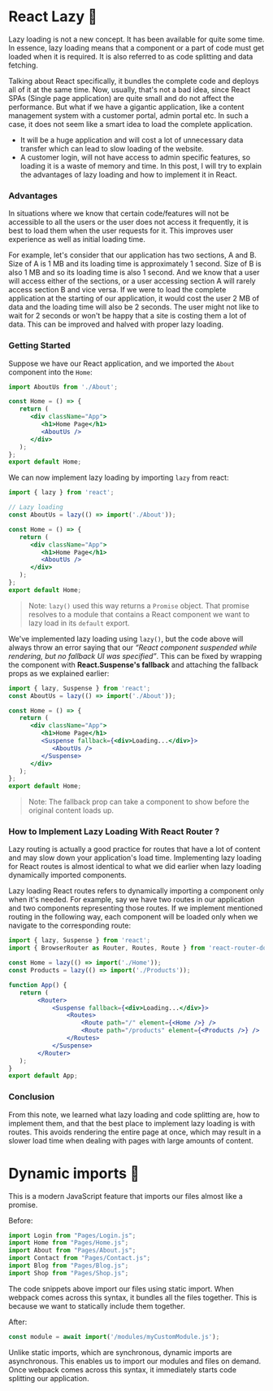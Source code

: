 # React Lazy 🦥

Lazy loading is not a new concept. It has been available for quite some time. In essence, lazy loading means that a component or a part of code must get loaded when it is required. It is also referred to as code splitting and data fetching.

Talking about React specifically, it bundles the complete code and deploys all of it at the same time. Now, usually, that's not a bad idea, since React SPAs (Single page application) are quite small and do not affect the performance. But what if we have a gigantic application, like a content management system with a customer portal, admin portal etc. In such a case, it does not seem like a smart idea to load the complete application.

- It will be a huge application and will cost a lot of unnecessary data transfer which can lead to slow loading of the website.
- A customer login, will not have access to admin specific features, so loading it is a waste of memory and time.
In this post, I will try to explain the advantages of lazy loading and how to implement it in React.


### Advantages
In situations where we know that certain code/features will not be accessible to all the users or the user does not access it frequently, it is best to load them when the user requests for it. This improves user experience as well as initial loading time.

For example, let's consider that our application has two sections, A and B. Size of A is 1 MB and its loading time is approximately 1 second. Size of B is also 1 MB and so its loading time is also 1 second. And we know that a user will access either of the sections, or a user accessing section A will rarely access section B and vice versa. If we were to load the complete application at the starting of our application, it would cost the user 2 MB of data and the loading time will also be 2 seconds. The user might not like to wait for 2 seconds or won't be happy that a site is costing them a lot of data. This can be improved and halved with proper lazy loading.

### Getting Started

Suppose we have our React application, and we imported the ```About``` component into the ```Home```:

```jsx
import AboutUs from './About';

const Home = () => {
   return (
      <div className="App">
         <h1>Home Page</h1>
         <AboutUs />
      </div>
   );
};
export default Home;
```

We can now implement lazy loading by importing ```lazy``` from react:

```jsx
import { lazy } from 'react';

// Lazy loading 
const AboutUs = lazy(() => import('./About'));

const Home = () => {
   return (
      <div className="App">
         <h1>Home Page</h1>
         <AboutUs />
      </div>
   );
};
export default Home;
```

> Note: ```lazy()``` used this way returns a ```Promise``` object. That promise resolves to a module that contains a React component we want to lazy load in its ```default``` export.

We've implemented lazy loading using ```lazy()```, but the code above will always throw an error saying that our *“React component suspended while rendering, but no fallback UI was specified”*. This can be fixed by wrapping the component with **React.Suspense's fallback** and attaching the fallback props as we explained earlier:

```jsx
import { lazy, Suspense } from 'react';
const AboutUs = lazy(() => import('./About'));

const Home = () => {
   return (
      <div className="App">
         <h1>Home Page</h1>
         <Suspense fallback={<div>Loading...</div>}>
            <AboutUs />
         </Suspense>
      </div>
   );
};
export default Home;
```

> Note: The fallback prop can take a component to show before the original content loads up.


### How to Implement Lazy Loading With React Router ? 

Lazy routing is actually a good practice for routes that have a lot of content and may slow down your application's load time. Implementing lazy loading for React routes is almost identical to what we did earlier when lazy loading dynamically imported components.

Lazy loading React routes refers to dynamically importing a component only when it's needed. For example, say we have two routes in our application and two components representing those routes. If we implement mentioned routing in the following way, each component will be loaded only when we navigate to the corresponding route:

```jsx
import { lazy, Suspense } from 'react';
import { BrowserRouter as Router, Routes, Route } from 'react-router-dom';

const Home = lazy(() => import('./Home'));
const Products = lazy(() => import('./Products'));

function App() {
   return (
        <Router>
            <Suspense fallback={<div>Loading...</div>}>
                <Routes>
                    <Route path="/" element={<Home />} />
                    <Route path="/products" element={<Products />} />
                </Routes>
            </Suspense>
        </Router>
   );
}
export default App;
```

### Conclusion
From this note, we learned what lazy loading and code splitting are, how to implement them, and that the best place to implement lazy loading is with routes. This avoids rendering the entire page at once, which may result in a slower load time when dealing with pages with large amounts of content.


# Dynamic imports 🔴

This is a modern JavaScript feature that imports our files almost like a promise.

Before:

```js
import Login from "Pages/Login.js";
import Home from "Pages/Home.js";
import About from "Pages/About.js";
import Contact from "Pages/Contact.js";
import Blog from "Pages/Blog.js";
import Shop from "Pages/Shop.js";
```

The code snippets above import our files using static import. When webpack comes across this syntax, it bundles all the files together. This is because we want to statically include them together.

After:

```js
const module = await import('/modules/myCustomModule.js');
```

Unlike static imports, which are synchronous, dynamic imports are asynchronous. This enables us to import our modules and files on demand.
Once webpack comes across this syntax, it immediately starts code splitting our application.

